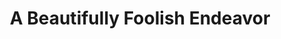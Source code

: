 ---
title: A Beautifully Foolish Endeavor
authors: Hank Green
image: https://i.gr-assets.com/images/S/compressed.photo.goodreads.com/books/1576697804l/49003616.jpg
link: https://www.goodreads.com/book/show/49003616-a-beautifully-foolish-endeavor?ac=1&from_search=true&qid=RAIrLXMgEg&rank=3
---